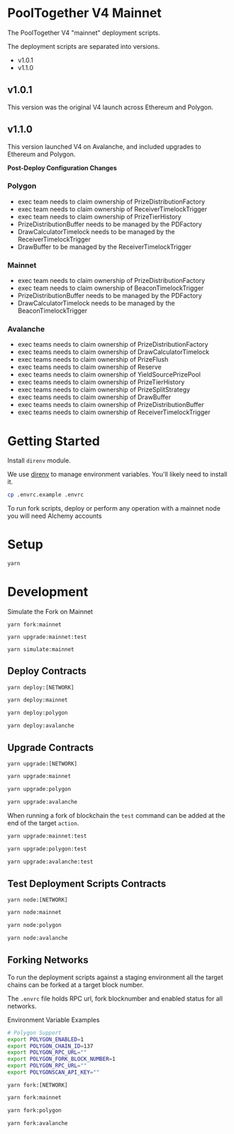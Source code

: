 # PoolTogether V4 Mainnet

The PoolTogether V4 "mainnet" deployment scripts.

The deployment scripts are separated into versions.

- v1.0.1
- v1.1.0

## v1.0.1

This version was the original V4 launch across Ethereum and Polygon.

## v1.1.0

This version launched V4 on Avalanche, and included upgrades to Ethereum and Polygon. 

**Post-Deploy Configuration Changes**

### Polygon

- exec team needs to claim ownership of PrizeDistributionFactory
- exec team needs to claim ownership of ReceiverTimelockTrigger
- exec team needs to claim ownership of PrizeTierHistory
- PrizeDistributionBuffer needs to be managed by the PDFactory
- DrawCalculatorTimelock needs to be managed by the ReceiverTimelockTrigger
- DrawBuffer to be managed by the ReceiverTimelockTrigger

### Mainnet

- exec team needs to claim ownership of PrizeDistributionFactory
- exec team needs to claim ownership of BeaconTimelockTrigger
- PrizeDistributionBuffer needs to be managed by the PDFactory
- DrawCalculatorTimelock needs to be managed by the BeaconTimelockTrigger

### Avalanche

- exec teams needs to claim ownership of PrizeDistributionFactory
- exec teams needs to claim ownership of DrawCalculatorTimelock
- exec teams needs to claim ownership of PrizeFlush
- exec teams needs to claim ownership of Reserve
- exec teams needs to claim ownership of YieldSourcePrizePool
- exec teams needs to claim ownership of PrizeTierHistory
- exec teams needs to claim ownership of PrizeSplitStrategy
- exec teams needs to claim ownership of DrawBuffer
- exec teams needs to claim ownership of PrizeDistributionBuffer
- exec teams needs to claim ownership of ReceiverTimelockTrigger


# Getting Started

Install `direnv` module.

We use [direnv](https://direnv.net/) to manage environment variables.  You'll likely need to install it.

```sh
cp .envrc.example .envrc
```

To run fork scripts, deploy or perform any operation with a mainnet node you will need Alchemy accounts

# Setup
```.sh
yarn
```

# Development

Simulate the Fork on Mainnet

```
yarn fork:mainnet
```

```
yarn upgrade:mainnet:test
```

```
yarn simulate:mainnet
```

## Deploy Contracts

`yarn deploy:[NETWORK]`

```bash
yarn deploy:mainnet
```

```bash
yarn deploy:polygon
```

```bash
yarn deploy:avalanche
```

## Upgrade Contracts

`yarn upgrade:[NETWORK]`

```bash
yarn upgrade:mainnet
```

```bash
yarn upgrade:polygon
```

```bash
yarn upgrade:avalanche
```

When running a fork of blockchain the `test` command can be added at the end of the target `action`.

```bash
yarn upgrade:mainnet:test

yarn upgrade:polygon:test

yarn upgrade:avalanche:test
```

## Test Deployment Scripts Contracts

`yarn node:[NETWORK]`

```bash
yarn node:mainnet
```

```bash
yarn node:polygon
```

```bash
yarn node:avalanche
```

## Forking Networks
To run the deployment scripts against a staging environment all the target chains can be forked at a target block number.

The `.envrc` file holds RPC url, fork blocknumber and enabled status for all networks.

Environment Variable Examples
```bash
# Polygon Support
export POLYGON_ENABLED=1
export POLYGON_CHAIN_ID=137
export POLYGON_RPC_URL=""
export POLYGON_FORK_BLOCK_NUMBER=1
export POLYGON_RPC_URL=""
export POLYGONSCAN_API_KEY=""
```
`yarn fork:[NETWORK]`

```bash
yarn fork:mainnet
```

```bash
yarn fork:polygon
```

```bash
yarn fork:avalanche
```
